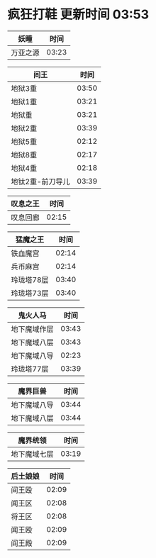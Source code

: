 # 疯狂打鞋 更新时间 03:53

| 妖瞳   | 时间    |
|--------|-------|
| 万亚之源 | 03:23 |

| 间王   | 时间    |
|--------|-------|
| 地狱3重 | 03:50 |
| 地狱1重 | 03:21 |
| 地狱重 | 03:21 |
| 地狱2重 | 03:39 |
| 地狱5重 | 02:12 |
| 地狱8重 | 02:17 |
| 地狱4重 | 02:18 |
| 地钛2重-前刀导儿 | 03:39 |

| 叹息之王   | 时间    |
|--------|-------|
| 叹息回廊 | 02:15 |

| 猛魔之王   | 时间    |
|--------|-------|
| 铁血魔宫 | 02:14 |
| 兵币麻宫 | 02:14 |
| 玲珑塔78层 | 03:40 |
| 玲珑塔73层 | 03:40 |

| 鬼火人马   | 时间    |
|--------|-------|
| 地下魔域作层 | 03:43 |
| 地下魔域八层 | 03:43 |
| 地下魔域八导 | 02:23 |
| 玲珑塔77层 | 03:39 |

| 魔界巨兽   | 时间    |
|--------|-------|
| 地下魔域八导 | 03:44 |
| 地下魔域八层 | 03:44 |

| 魔界统领   | 时间    |
|--------|-------|
| 地下魔域七层 | 03:19 |

| 后土娘娘   | 时间    |
|--------|-------|
| 间王殴 | 02:09 |
| 闻王区 | 02:08 |
| 将王区 | 02:08 |
| 闻王殴 | 02:09 |
| 阎王殿 | 02:09 |